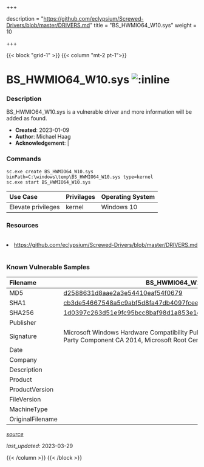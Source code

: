 +++

description = "https://github.com/eclypsium/Screwed-Drivers/blob/master/DRIVERS.md"
title = "BS_HWMIO64_W10.sys"
weight = 10

+++


{{< block "grid-1" >}}
{{< column "mt-2 pt-1">}}


# BS_HWMIO64_W10.sys ![:inline](/images/twitter_verified.png) 


### Description

BS_HWMIO64_W10.sys is a vulnerable driver and more information will be added as found.

- **Created**: 2023-01-09
- **Author**: Michael Haag
- **Acknowledgement**:  | [](https://twitter.com/)

### Commands

```
sc.exe create BS_HWMIO64_W10.sys binPath=C:\windows\temp\BS_HWMIO64_W10.sys type=kernel
sc.exe start BS_HWMIO64_W10.sys
```

| Use Case | Privilages | Operating System | 
|:---- | ---- | ---- |
| Elevate privileges | kernel | Windows 10 |

### Resources
<br>
<li><a href=" https://github.com/eclypsium/Screwed-Drivers/blob/master/DRIVERS.md"> https://github.com/eclypsium/Screwed-Drivers/blob/master/DRIVERS.md</a></li>
<br>

### Known Vulnerable Samples

| Filename | BS_HWMIO64_W10.sys |
|:---- | ---- | 
| MD5 | <a href="https://www.virustotal.com/gui/file/d2588631d8aae2a3e54410eaf54f0679">d2588631d8aae2a3e54410eaf54f0679</a> |
| SHA1 | <a href="https://www.virustotal.com/gui/file/cb3de54667548a5c9abf5d8fa47db4097fcee9f1">cb3de54667548a5c9abf5d8fa47db4097fcee9f1</a> |
| SHA256 | <a href="https://www.virustotal.com/gui/file/1d0397c263d51e9fc95bcc8baf98d1a853e1c0401cd0e27c7bf5da3fba1c93a8">1d0397c263d51e9fc95bcc8baf98d1a853e1c0401cd0e27c7bf5da3fba1c93a8</a> |
| Publisher |  |
| Signature | Microsoft Windows Hardware Compatibility Publisher, Microsoft Windows Third Party Component CA 2014, Microsoft Root Certificate Authority 2010   |
| Date |  |
| Company |  |
| Description |  |
| Product |  |
| ProductVersion |  |
| FileVersion |  |
| MachineType |  |
| OriginalFilename |  |



[*source*](https://github.com/magicsword-io/LOLDrivers/tree/main/yaml/bs_hwmio64_w10.sys.yml)

*last_updated:* 2023-03-29








{{< /column >}}
{{< /block >}}
